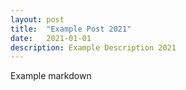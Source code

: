 ```yaml
---
layout: post
title:  "Example Post 2021"
date:   2021-01-01
description: Example Description 2021
---
```


Example markdown

